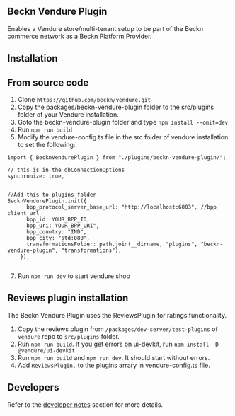 ## Beckn Vendure Plugin

Enables a Vendure store/multi-tenant setup to be part of the Beckn commerce network as a Beckn Platform Provider.

## Installation

## From source code

1. Clone `https://github.com/beckn/vendure.git`
2. Copy the packages/beckn-vendure-plugin folder to the src/plugins folder of your Vendure installation.
3. Goto the beckn-vendure-plugin folder and type `npm install --omit=dev`
4. Run `npm run build`
5. Modify the vendure-config.ts file in the src folder of vendure installation to set the following:

```
import { BecknVendurePlugin } from "./plugins/beckn-vendure-plugin/";

// this is in the dbConnectionOptions
synchronize: true,


//Add this to plugins folder
BecknVendurePlugin.init({
      bpp_protocol_server_base_url: "http://localhost:6003", //bpp client url
      bpp_id: YOUR_BPP_ID,
      bpp_uri: YOUR_BPP_URI",
      bpp_country: "IND",
      bpp_city: "std:080",
      transformationsFolder: path.join(__dirname, "plugins", "beckn-vendure-plugin", "transformations"),
    }),


```

7. Run `npm run dev` to start vendure shop

## Reviews plugin installation

The Beckn Vendure Plugin uses the ReviewsPlugin for ratings functionality.

1. Copy the reviews plugin from `/packages/dev-server/test-plugins` of `vendure` repo to `src/plugins` folder.
2. Run `npm run build`. If you get errors on ui-devkit, run `npm install -D @vendure/ui-devkit`
3. Run `npm run build` and `npm run dev`. It should start without errors.
4. Add `ReviewsPlugin,` to the plugins arrary in vendure-config.ts file.

## Developers

Refer to the [developer notes](./docs/developer_notes.md) section for more details.
